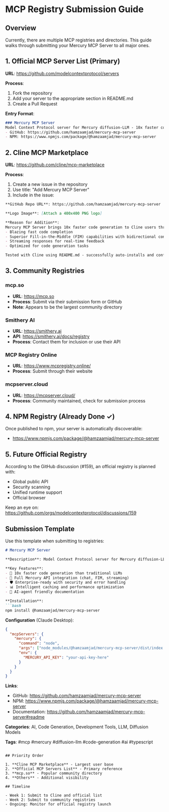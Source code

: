 # MCP Registry Submission Guide

## Overview

Currently, there are multiple MCP registries and directories. This guide walks through submitting your Mercury MCP Server to all major ones.

## 1. Official MCP Server List (Primary)

**URL**: https://github.com/modelcontextprotocol/servers

**Process**:
1. Fork the repository
2. Add your server to the appropriate section in README.md
3. Create a Pull Request

**Entry Format**:
```markdown
### Mercury MCP Server
Model Context Protocol server for Mercury diffusion-LLM - 10x faster code generation
- GitHub: https://github.com/hamzaamjad/mercury-mcp-server
- NPM: https://www.npmjs.com/package/@hamzaamjad/mercury-mcp-server
```

## 2. Cline MCP Marketplace

**URL**: https://github.com/cline/mcp-marketplace

**Process**:
1. Create a new issue in the repository
2. Use title: "Add Mercury MCP Server"
3. Include in the issue:

```markdown
**GitHub Repo URL**: https://github.com/hamzaamjad/mercury-mcp-server

**Logo Image**: [Attach a 400x400 PNG logo]

**Reason for Addition**: 
Mercury MCP Server brings 10x faster code generation to Cline users through diffusion-based LLM technology. It offers:
- Blazing fast code completion
- Superior Fill-in-the-Middle (FIM) capabilities with bidirectional context
- Streaming responses for real-time feedback
- Optimized for code generation tasks

Tested with Cline using README.md - successfully auto-installs and configures.
```

## 3. Community Registries

### mcp.so
- **URL**: https://mcp.so
- **Process**: Submit via their submission form or GitHub
- **Note**: Appears to be the largest community directory

### Smithery AI
- **URL**: https://smithery.ai
- **API**: https://smithery.ai/docs/registry
- **Process**: Contact them for inclusion or use their API

### MCP Registry Online
- **URL**: https://www.mcpregistry.online/
- **Process**: Submit through their website

### mcpserver.cloud
- **URL**: https://mcpserver.cloud/
- **Process**: Community maintained, check for submission process

## 4. NPM Registry (Already Done ✓)

Once published to npm, your server is automatically discoverable:
- https://www.npmjs.com/package/@hamzaamjad/mercury-mcp-server

## 5. Future Official Registry

According to the GitHub discussion (#159), an official registry is planned with:
- Global public API
- Security scanning
- Unified runtime support
- Official browser

Keep an eye on: https://github.com/orgs/modelcontextprotocol/discussions/159

## Submission Template

Use this template when submitting to registries:

```markdown
# Mercury MCP Server

**Description**: Model Context Protocol server for Mercury diffusion-LLM, providing 10x faster code generation capabilities to MCP-compatible AI assistants.

**Key Features**:
- 🚀 10x faster code generation than traditional LLMs
- 🔄 Full Mercury API integration (chat, FIM, streaming)
- 🛡️ Enterprise-ready with security and error handling
- 📊 Intelligent caching and performance optimization
- 🤖 AI-agent friendly documentation

**Installation**:
```bash
npm install @hamzaamjad/mercury-mcp-server
```

**Configuration** (Claude Desktop):
```json
{
  "mcpServers": {
    "mercury": {
      "command": "node",
      "args": ["node_modules/@hamzaamjad/mercury-mcp-server/dist/index.js"],
      "env": {
        "MERCURY_API_KEY": "your-api-key-here"
      }
    }
  }
}
```

**Links**:
- GitHub: https://github.com/hamzaamjad/mercury-mcp-server
- NPM: https://www.npmjs.com/package/@hamzaamjad/mercury-mcp-server
- Documentation: https://github.com/hamzaamjad/mercury-mcp-server#readme

**Categories**: AI, Code Generation, Development Tools, LLM, Diffusion Models

**Tags**: #mcp #mercury #diffusion-llm #code-generation #ai #typescript
```

## Priority Order

1. **Cline MCP Marketplace** - Largest user base
2. **Official MCP Servers List** - Primary reference
3. **mcp.so** - Popular community directory
4. **Others** - Additional visibility

## Timeline

- Week 1: Submit to Cline and official list
- Week 2: Submit to community registries
- Ongoing: Monitor for official registry launch